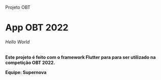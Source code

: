 Projeto OBT

<h1>App OBT 2022

<h6>Hello World<h4>

Este projeto é feito com o framework Flutter para para ser utilizado na competição OBT 2022.
  
Equipe: Supernova
